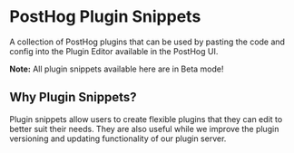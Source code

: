 # PostHog Plugin Snippets

A collection of PostHog plugins that can be used by pasting the code and config into the Plugin Editor available in the PostHog UI.

**Note:** All plugin snippets available here are in Beta mode!

## Why Plugin Snippets?

Plugin snippets allow users to create flexible plugins that they can edit to better suit their needs. They are also useful while we improve the plugin versioning and updating functionality of our plugin server. 